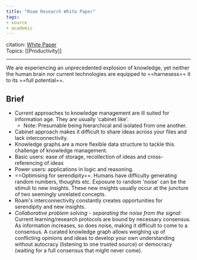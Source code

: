 ```yaml
---
title: "Roam Research White Paper"
tags:
- source
- academic
---
```

citation:  [White Paper](https://roamresearch.com/#/app/help/page/dZ72V0Ig6)  
Topics:  [[Productivity]]  

---
We are experiencing an unprecedented explosion of knowledge, yet neither the human brain nor current technologies are equipped to ==harnesess== it to its ==full potential==.

## Brief
- Current approaches to knowledge management are ill suited for information age. They are usually 'cabinet like'.
	- Note: Presumable being hierarchical and isolated from one another.
- Cabinet approach makes it difficult to share ideas across your files and lack interconnectivity.
- Knowledge graphs are a more flexible data structure to tackle this challenge of knowledge management.
- Basic users: ease of storage, recollection of ideas and cross-referencing of ideas
- Power users: applications in logic and reasoning.
- ==Optimising for serendipity==. Humans have difficulty generating random numbers, thoughts etc. Exposure to random 'noise' can be the stimuli to new insights. These new insights usually occur at the juncture of two seemingly unrelated concepts.
- Roam's interconnectivity constantly creates opportunities for serendipity and new insights.
- _Collaborative problem solving - separating the noise from the signal:_ Current learning/research protocols are bound by necessary consensus. As information increases, so does noise, making it difficult to come to a consensus. A curated knowledge graph allows weighing up of conflicting opinions and ideas to develop your own understanding without autocracy (listening to one trusted source) or democracy (waiting for a full consensus that might never come).
